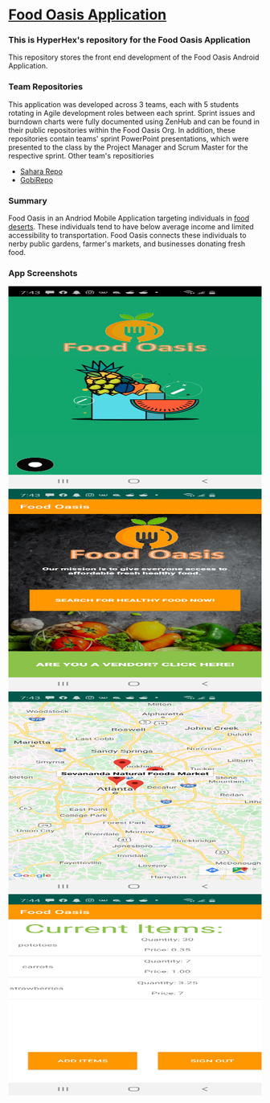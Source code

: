 # [Food Oasis Application](https://github.com/Food-Oasis/Food-Oasis-App)

### This is HyperHex's repository for the Food Oasis Application

This repository stores the front end development of the Food Oasis Android Application.

### Team Repositories
This application was developed across 3 teams, each with 5 students rotating in Agile development roles between each sprint. Sprint issues and burndown charts were fully documented using ZenHub and can be found in their public repositories within the Food Oasis Org. In addition, these repositories contain teams' sprint PowerPoint presentations, which were presented to the class by the Project Manager and Scrum Master for the respective sprint.
Other team's repositiories
- [Sahara Repo](https://github.com/Food-Oasis/Sahara-Repo)
- [GobiRepo](https://github.com/Food-Oasis/GobiRepo)


### Summary
Food Oasis in an Andriod Mobile Application targeting individuals in [food deserts](https://www.google.com/search?sxsrf=ACYBGNTV-RoaQybNaSHsMWyGX-Ek6m8zWA%3A1578703141507&ei=JRkZXq3HHua8ggfB7J_ABw&q=food+desert&oq=food+deset&gs_l=psy-ab.3...0.0..7183...0.0..0.0.0.......0......gws-wiz.UmNS9FqhJac&ved=0ahUKEwjt7dG_p_rmAhVmnuAKHUH2B3gQ4dUDCAs&uact=5). These individuals tend to have below average income and limited accessibility to transportation. Food Oasis connects these individuals to nerby public gardens, farmer's markets, and businesses donating fresh food.

### App Screenshots

<img src="https://github.com/Food-Oasis/Sahara-Repo/blob/master/Media%20and%20Figures/Screenshot_20200110-194309_Food%20Oasis.jpg" height="400" style="width:200%" /> <img src="https://github.com/Food-Oasis/Sahara-Repo/blob/master/Media%20and%20Figures/Screenshot_20200110-194315_Food%20Oasis.jpg" height="400" style="width:200%"/> <img src="https://github.com/Food-Oasis/Sahara-Repo/blob/master/Media%20and%20Figures/Screenshot_20200110-194332_Food%20Oasis.jpg" height="400" style="width:200%"/> <img src="https://github.com/Food-Oasis/Sahara-Repo/blob/master/Media%20and%20Figures/Screenshot_20200110-194436_Food%20Oasis.jpg" height="400" style="width:200%"/>

